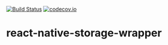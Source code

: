 [![Build Status](https://travis-ci.org/mondora/react-native-storage-wrapper.svg?branch=master)](https://travis-ci.org/mondora/react-native-storage-wrapper)
[![codecov.io](https://codecov.io/github/mondora/react-native-storage-wrapper/coverage.svg?branch=master)](https://codecov.io/github/mondora/react-native-storage-wrapper?branch=master)

# react-native-storage-wrapper
